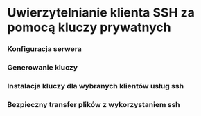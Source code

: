# Uwierzytelnianie klienta SSH za pomocą kluczy prywatnych

### Konfiguracja serwera


### Generowanie kluczy


### Instalacja kluczy dla wybranych klientów usług ssh


### Bezpieczny transfer plików z wykorzystaniem ssh